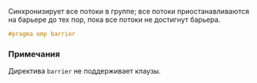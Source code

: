 Синхронизирует все потоки в группе; все потоки приостанавливаются на барьере до тех пор, пока все потоки не достигнут барьера.

```cpp
#pragma omp barrier
```

### Примечания

Директива `barrier` не поддерживает клаузы.